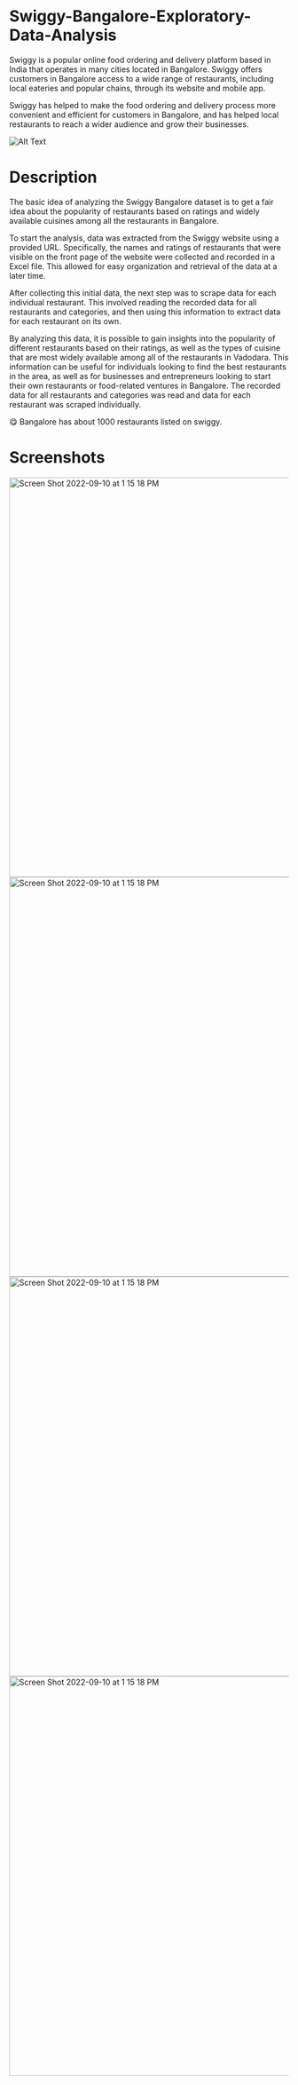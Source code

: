 # Swiggy-Bangalore-Exploratory-Data-Analysis

Swiggy is a popular online food ordering and delivery platform based in India that operates in many cities located in Bangalore. Swiggy offers customers in Bangalore access to a wide range of restaurants, including local eateries and popular chains, through its website and mobile app.

Swiggy has helped to make the food ordering and delivery process more convenient and efficient for customers in Bangalore, and has helped local restaurants to reach a wider audience and grow their businesses.


![Alt Text](https://media.tenor.com/TGY3i_oCwa0AAAAC/just-eat-takeaway-takeaway.gif)


# Description

The basic idea of analyzing the Swiggy Bangalore dataset is to get a fair idea about the popularity of restaurants based on ratings and widely available cuisines among all the restaurants in Bangalore. 

To start the analysis, data was extracted from the Swiggy website using a provided URL. Specifically, the names and ratings of restaurants that were visible on the front page of the website were collected and recorded in a Excel file. This allowed for easy organization and retrieval of the data at a later time.

After collecting this initial data, the next step was to scrape data for each individual restaurant. This involved reading the recorded data for all restaurants and categories, and then using this information to extract data for each restaurant on its own.

By analyzing this data, it is possible to gain insights into the popularity of different restaurants based on their ratings, as well as the types of cuisine that are most widely available among all of the restaurants in Vadodara. This information can be useful for individuals looking to find the best restaurants in the area, as well as for businesses and entrepreneurs looking to start their own restaurants or food-related ventures in Bangalore.
The recorded data for all restaurants and categories was read and data for each restaurant was scraped individually. 

😋 Bangalore has about 1000 restaurants listed on swiggy.

# Screenshots

<img width="720" alt="Screen Shot 2022-09-10 at 1 15 18 PM" src="https://github.com/Mansijain1412/Swiggy-Data-Analysis/assets/97581058/84b23918-5734-4f0a-86f0-16b319526459">
<!-- <img width="720" alt="Screen Shot 2022-09-10 at 1 15 18 PM" src="https://github.com/Mansijain1412/Swiggy-Data-Analysis/assets/97581058/2d328c20-42ad-4ac2-a5ae-5be0a0065c9e">
<img width="720" alt="Screen Shot 2022-09-10 at 1 15 18 PM" src="https://github.com/Mansijain1412/Swiggy-Data-Analysis/assets/97581058/86cb13c2-9f19-424f-a756-4851ccd5e731"> -->

<img width="720" alt="Screen Shot 2022-09-10 at 1 15 18 PM" src="https://github.com/Mansijain1412/Swiggy-Data-Analysis/assets/97581058/144b17d7-ab28-4f02-ad94-eeee20b24d9d">


<img width="720" alt="Screen Shot 2022-09-10 at 1 15 18 PM" src="https://github.com/Mansijain1412/Swiggy-Data-Analysis/assets/97581058/fe2687cb-364a-4b92-b136-9fa87daddb46">

<img width="720" alt="Screen Shot 2022-09-10 at 1 15 18 PM" src="https://github.com/Mansijain1412/Swiggy-Data-Analysis/assets/97581058/4689c2b5-5dee-4087-8305-d2afd9c94dc9">
